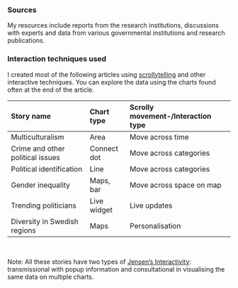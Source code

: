 

### Sources
My resources include reports from the research institutions, discussions with experts and data from various governmental institutions and research publications.

### Interaction techniques used
I created most of the following articles using [scrollytelling](https://medium.com/nightingale/from-storytelling-to-scrollytelling-a-short-introduction-and-beyond-fbda32066964) and other interactive techniques. You can explore the data using the charts found often at the end of the article.


| Story name                       | Chart type  | Scrolly movement-/Interaction type |
| :------------------------------- | :---------- | :--------------------------------- |
| Multiculturalism                 | Area        | Move across time                   |
| Crime and other political issues | Connect dot | Move across categories             |
| Political identification         | Line        | Move across categories             |
| Gender inequality                | Maps, bar   | Move across space on map           |
| Trending politicians             | Live widget | Live updates                       |
| Diversity in Swedish regions     | Maps        | Personalisation                    |

<br>
<p class="text-secondary">
Note: All these stories have two types of <a href="https://www.tandfonline.com/doi/full/10.1080/21670811.2018.1554409">Jensen’s Interactivity</a>:
transmissional with popup
information
and consultational in visualising the same data on multiple charts. </p>
